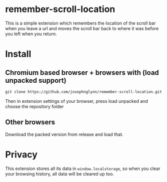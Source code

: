 # remember-scroll-location

This is a simple extension which remembers the location of the scroll bar when you leave a url and moves the scroll bar back to where it was before you left when you return.

# Install






## Chromium based browser + browsers with (load unpacked support)
```
git clone https://github.com/josephnglynn/remember-scroll-location.git
```

Then in extension settings of your browser, press load unpacked and choose the repository folder


## Other browsers
Download the packed version from release and load that.

# Privacy

This extension stores all its data in ```window.localstorage```, so when you clear your browsing history, all data will be cleared up too.
